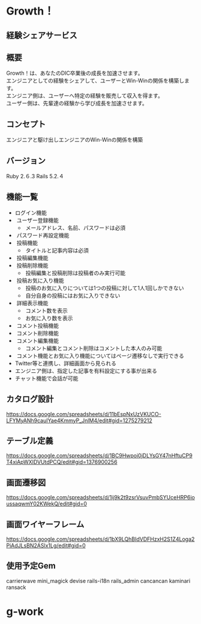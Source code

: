 # Growth！

## 経験シェアサービス

## 概要
Growth！は、あなたのDIC卒業後の成長を加速させます。							
エンジニアとしての経験をシェアして、ユーザーとWin-Winの関係を構築します。							
エンジニア側は、ユーザーへ特定の経験を販売して収入を得ます。							
ユーザー側は、先輩達の経験から学び成長を加速させます。							

## コンセプト

エンジニアと駆け出しエンジニアのWin-Winの関係を構築

## バージョン

Ruby 2.６.3 Rails 5.2.４

## 機能一覧

* ログイン機能
*  ユーザー登録機能
    *  メールアドレス、名前、パスワードは必須
*  パスワード再設定機能
*  投稿機能
    *  タイトルと記事内容は必須
*  投稿編集機能
*  投稿削除機能
    *  投稿編集と投稿削除は投稿者のみ実行可能
*  投稿お気に入り機能
    *  投稿のお気に入りについては1つの投稿に対して1人1回しかできない
    *  自分自身の投稿にはお気に入りできない
*  詳細表示機能
    *  コメント数を表示
    *  お気に入り数を表示
*  コメント投稿機能
*  コメント削除機能
*  コメント編集機能
    *  コメント編集とコメント削除はコメントした本人のみ可能
*  コメント機能とお気に入り機能についてはページ遷移なしで実行できる
* Twitter等と連携し、詳細画面から見られる
* エンジニア側は、指定した記事を有料設定にする事が出来る
* チャット機能で会話が可能
　
## カタログ設計
https://docs.google.com/spreadsheets/d/11bEspNxUzVKUCO-LFYMyANh9cauIYae4KmmyP_JnlM4/edit#gid=1275279212

## テーブル定義
https://docs.google.com/spreadsheets/d/1BC9Hwpoi0jDLYsGY47nHftuCP9T4xiApWXIDVUtdPCQ/edit#gid=1376900256

## 画面遷移図
https://docs.google.com/spreadsheets/d/1ij9k2t9zsrVsuvPmbSYUceHRP6ioussaqwmY02KWekQ/edit#gid=0

## 画面ワイヤーフレーム
https://docs.google.com/spreadsheets/d/1bX9LQhBIdVDFHzxH2S1Z4Loga2PiAdJLsBN2ASlx1Lg/edit#gid=0

## 使用予定Gem
carrierwave
mini_magick
devise
rails-i18n
rails_admin
cancancan
kaminari
ransack
# g-work
